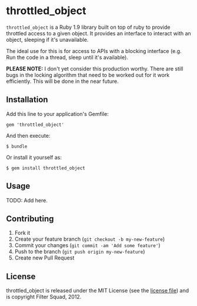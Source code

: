 # throttled_object

`throttled_object` is a Ruby 1.9 library built on top of ruby to provide throttled access
to a given object. It provides an interface to interact with an object, sleeping if it's unavailable.

The ideal use for this is for access to APIs with a blocking interface (e.g. Run the code in a thread,
sleep until it's available).

**PLEASE NOTE:** I don't yet consider this production worthy. There are still bugs in the locking algorithm
that need to be worked out for it work efficiently. This will be done in the near future.

## Installation

Add this line to your application's Gemfile:

    gem 'throttled_object'

And then execute:

    $ bundle

Or install it yourself as:

    $ gem install throttled_object

## Usage

TODO: Add here.

## Contributing

1. Fork it
2. Create your feature branch (`git checkout -b my-new-feature`)
3. Commit your changes (`git commit -am 'Add some feature'`)
4. Push to the branch (`git push origin my-new-feature`)
5. Create new Pull Request

## License

throttled_object is released under the MIT License (see the [license file](https://github.com/filtersquad/throttled_object/blob/master/LICENSE)) and is copyright Filter Squad, 2012.